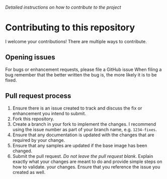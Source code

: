 *Detailed instructions on how to contribute to the project*

# Contributing to this repository

I welcome your contributions! There are multiple ways to contribute.

## Opening issues

For bugs or enhancement requests, please file a GitHub issue 
When filing a bug remember that the better written the bug is,
the more likely it is to be fixed.

## Pull request process

1. Ensure there is an issue created to track and discuss the fix or enhancement
   you intend to submit.
2. Fork this repository.
3. Create a branch in your fork to implement the changes. I recommend using
   the issue number as part of your branch name, e.g. `1234-fixes`.
4. Ensure that any documentation is updated with the changes that are required
   by your change.
5. Ensure that any samples are updated if the base image has been changed.
6. Submit the pull request. *Do not leave the pull request blank*. Explain exactly
   what your changes are meant to do and provide simple steps on how to validate.
   your changes. Ensure that you reference the issue you created as well.